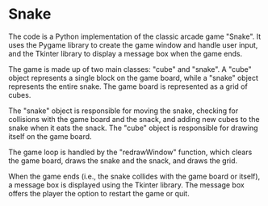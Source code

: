 # Snake
The code is a Python implementation of the classic arcade game "Snake". It uses the Pygame library to create the game window and handle user input, and the Tkinter library to display a message box when the game ends.

The game is made up of two main classes: "cube" and "snake". A "cube" object represents a single block on the game board, while a "snake" object represents the entire snake. The game board is represented as a grid of cubes.

The "snake" object is responsible for moving the snake, checking for collisions with the game board and the snack, and adding new cubes to the snake when it eats the snack. The "cube" object is responsible for drawing itself on the game board.

The game loop is handled by the "redrawWindow" function, which clears the game board, draws the snake and the snack, and draws the grid.

When the game ends (i.e., the snake collides with the game board or itself), a message box is displayed using the Tkinter library. The message box offers the player the option to restart the game or quit.
